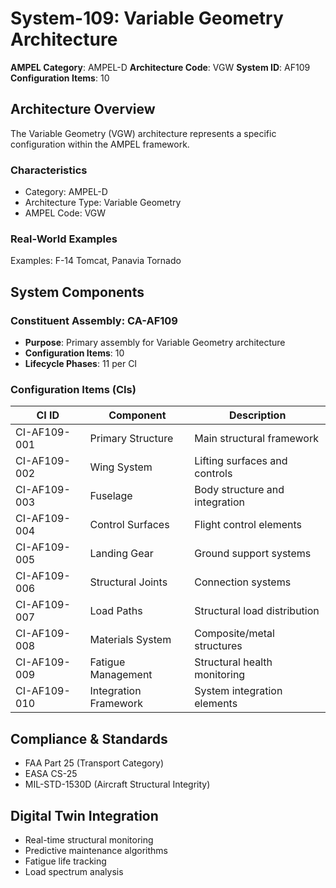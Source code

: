# System-109: Variable Geometry Architecture

**AMPEL Category**: AMPEL-D
**Architecture Code**: VGW
**System ID**: AF109
**Configuration Items**: 10

## Architecture Overview

The Variable Geometry (VGW) architecture represents a specific configuration within the AMPEL framework.

### Characteristics
- Category: AMPEL-D
- Architecture Type: Variable Geometry
- AMPEL Code: VGW

### Real-World Examples
Examples: F-14 Tomcat, Panavia Tornado

## System Components

### Constituent Assembly: CA-AF109
- **Purpose**: Primary assembly for Variable Geometry architecture
- **Configuration Items**: 10
- **Lifecycle Phases**: 11 per CI

### Configuration Items (CIs)

| CI ID | Component | Description |
|-------|-----------|-------------|
| CI-AF109-001 | Primary Structure | Main structural framework |
| CI-AF109-002 | Wing System | Lifting surfaces and controls |
| CI-AF109-003 | Fuselage | Body structure and integration |
| CI-AF109-004 | Control Surfaces | Flight control elements |
| CI-AF109-005 | Landing Gear | Ground support systems |
| CI-AF109-006 | Structural Joints | Connection systems |
| CI-AF109-007 | Load Paths | Structural load distribution |
| CI-AF109-008 | Materials System | Composite/metal structures |
| CI-AF109-009 | Fatigue Management | Structural health monitoring |
| CI-AF109-010 | Integration Framework | System integration elements |

## Compliance & Standards
- FAA Part 25 (Transport Category)
- EASA CS-25
- MIL-STD-1530D (Aircraft Structural Integrity)

## Digital Twin Integration
- Real-time structural monitoring
- Predictive maintenance algorithms
- Fatigue life tracking
- Load spectrum analysis
